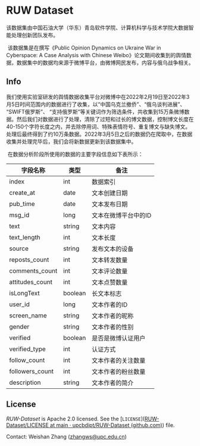 # RUW Dataset

​     该数据集由中国石油大学（华东）青岛软件学院、计算机科学与技术学院大数据智能处理创新团队发布。

​      该数据集是在撰写《Public Opinion Dynamics on Ukraine War in  Cyberspace: A Case Analysis with Chinese Weibo》论文期间收集到的舆情数据，数据集中的数据均来源于微博平台，由微博网民发布，内容与俄乌战争相关。



## Info

​       我们使用实验室研发的舆情数据收集平台对微博中在2022年2月19日至2022年3月5日时间范围内的数据进行了收集，以“中国乌克兰撤侨”、“俄乌谈判进展”、 “SWIFT俄罗斯”、 “支持俄罗斯”等关键词作为筛选条件，共收集到15万条微博数据。然后我们对数据进行了处理，清除了过短和过长的博文数据，控制博文长度在40-150个字符长度之内，并去除停用词、特殊表情符号、重复博文与缺失博文。处理后最终得到了约10万条数据。2022年3月5日之后的数据仍在爬取中，在数据收集并处理完毕后，我们会将新数据更新到该数据集中。

​      在数据分析阶段所使用的数据的主要字段信息如下表所示：

| 字段名称        | 类型    | 备注                 |
| --------------- | ------- | -------------------- |
| index           | int     | 数据索引             |
| create_at       | date    | 文本创建日期         |
| pub_time        | date    | 文本发布日期         |
| msg_id          | long    | 文本在微博平台中的ID |
| text            | string  | 文本内容             |
| text_length     | int     | 文本长度             |
| source          | string  | 发布文本的设备       |
| reposts_count   | int     | 文本转发数量         |
| comments_count  | int     | 文本评论数量         |
| attitudes_count | int     | 文本点赞数量         |
| isLongText      | boolean | 长文本标志           |
| user_id         | long    | 文本作者的ID         |
| screen_name     | string  | 文本作者的昵称       |
| gender          | string  | 文本作者的性别       |
| verified        | boolean | 是否是微博认证用户   |
| verified_type   | int     | 认证方式             |
| follow_count    | int     | 文本作者的关注数量   |
| followers_count | int     | 文本作者的粉丝数量   |
| description     | string  | 文本作者的简介       |



## License

*RUW-Dataset* is Apache 2.0 licensed. See the [`LICENSE`]([RUW-Dataset/LICENSE at main · upcbdipt/RUW-Dataset (github.com)](https://github.com/upcbdipt/RUW-Dataset/blob/main/LICENSE)) file.

Contact: Weishan Zhang ([zhangws@upc.edu.cn](mailto:zhangws@upc.edu.cn))

 

 